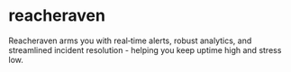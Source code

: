 # reacheraven
Reacheraven arms you with real‑time alerts, robust analytics, and streamlined incident resolution - helping you keep uptime high and stress low.
